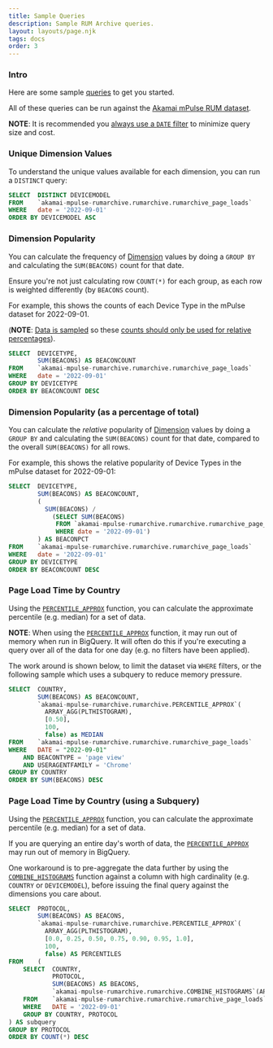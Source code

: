 ```yaml
---
title: Sample Queries
description: Sample RUM Archive queries.
layout: layouts/page.njk
tags: docs
order: 3
---
```


### Intro

Here are some sample [queries](/docs/querying) to get you started.

All of these queries can be run against the [Akamai mPulse RUM dataset](/datasets).

**NOTE**: It is recommended you [always use a `DATE` filter](/docs/tips/#limiting-bigquery-costs) to minimize query size and cost.

### Unique Dimension Values

To understand the unique values available for each dimension, you can run a `DISTINCT` query:

```sql
SELECT  DISTINCT DEVICEMODEL
FROM    `akamai-mpulse-rumarchive.rumarchive.rumarchive_page_loads`
WHERE   date = '2022-09-01'
ORDER BY DEVICEMODEL ASC
```

### Dimension Popularity

You can calculate the frequency of [Dimension](/docs/tables#dimensions) values by doing a `GROUP BY` and calculating the `SUM(BEACONS)` count for that date.

Ensure you're not just calculating row `COUNT(*)` for each group, as each row is weighted differently (by `BEACONS` count).

For example, this shows the counts of each Device Type in the mPulse dataset for 2022-09-01.

(**NOTE**: [Data is sampled](/docs/tips/#data-is-sampled) so these [counts should only be used for relative percentages](/docs/tips/#counts-should-only-be-used-for-relative-percentages)).

```sql
SELECT  DEVICETYPE,
        SUM(BEACONS) AS BEACONCOUNT
FROM    `akamai-mpulse-rumarchive.rumarchive.rumarchive_page_loads`
WHERE   date = '2022-09-01'
GROUP BY DEVICETYPE
ORDER BY BEACONCOUNT DESC
```

### Dimension Popularity (as a percentage of total)

You can calculate the _relative_ popularity of [Dimension](/docs/tables#dimensions) values by doing a `GROUP BY` and calculating the `SUM(BEACONS)` count for that date, compared to the overall `SUM(BEACONS)` for all rows.

For example, this shows the relative popularity of Device Types in the mPulse dataset for 2022-09-01:

```sql
SELECT  DEVICETYPE,
        SUM(BEACONS) AS BEACONCOUNT,
        (
          SUM(BEACONS) /
            (SELECT SUM(BEACONS)
             FROM `akamai-mpulse-rumarchive.rumarchive.rumarchive_page_loads`
             WHERE date = '2022-09-01')
        ) AS BEACONPCT
FROM    `akamai-mpulse-rumarchive.rumarchive.rumarchive_page_loads`
WHERE   date = '2022-09-01'
GROUP BY DEVICETYPE
ORDER BY BEACONCOUNT DESC
```

### Page Load Time by Country

Using the [`PERCENTILE_APPROX`](docs/querying/#approximate-percentiles) function, you can calculate the approximate percentile (e.g. median) for a set of data.

**NOTE**: When using the [`PERCENTILE_APPROX`](docs/querying/#approximate-percentiles) function, it may run out of memory when run in BigQuery.  It will often do this if you're executing a query over all of the data for one day (e.g. no filters have been applied).

The work around is shown below, to limit the dataset via `WHERE` filters, or the following sample which uses a subquery to reduce memory pressure.

```sql
SELECT  COUNTRY,
        SUM(BEACONS) AS BEACONCOUNT,
        `akamai-mpulse-rumarchive.rumarchive.PERCENTILE_APPROX`(
          ARRAY_AGG(PLTHISTOGRAM),
          [0.50],
          100,
          false) as MEDIAN
FROM    `akamai-mpulse-rumarchive.rumarchive.rumarchive_page_loads`
WHERE   DATE = "2022-09-01"
    AND BEACONTYPE = 'page view'
    AND USERAGENTFAMILY = 'Chrome'
GROUP BY COUNTRY
ORDER BY SUM(BEACONS) DESC
```

### Page Load Time by Country (using a Subquery)

Using the [`PERCENTILE_APPROX`](docs/querying/#approximate-percentiles) function, you can calculate the approximate percentile (e.g. median) for a set of data.

If you are querying an entire day's worth of data, the [`PERCENTILE_APPROX`](docs/querying/#approximate-percentiles) may run out of memory in BigQuery.

One workaround is to pre-aggregate the data further by using the [`COMBINE_HISTOGRAMS`](docs/querying/#combined-histograms) function against a column with high cardinality (e.g. `COUNTRY` or `DEVICEMODEL`), before issuing the final query against the dimensions you care about.

```sql
SELECT  PROTOCOL,
        SUM(BEACONS) AS BEACONS,
        `akamai-mpulse-rumarchive.rumarchive.PERCENTILE_APPROX`(
          ARRAY_AGG(PLTHISTOGRAM),
          [0.0, 0.25, 0.50, 0.75, 0.90, 0.95, 1.0],
          100,
          false) AS PERCENTILES
FROM    (
    SELECT  COUNTRY,
            PROTOCOL,
            SUM(BEACONS) AS BEACONS,
            `akamai-mpulse-rumarchive.rumarchive.COMBINE_HISTOGRAMS`(ARRAY_AGG(PLTHISTOGRAM)) AS PLTHISTOGRAM
    FROM    `akamai-mpulse-rumarchive.rumarchive.rumarchive_page_loads`
    WHERE   DATE = '2022-09-01'
    GROUP BY COUNTRY, PROTOCOL
) AS subquery
GROUP BY PROTOCOL
ORDER BY COUNT(*) DESC
```
